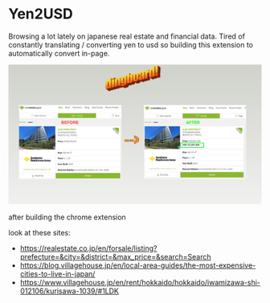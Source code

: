 # Yen2USD
Browsing a lot lately on japanese real estate and financial data. Tired of constantly translating / converting yen to usd so building this extension to automatically convert in-page.

<img src="https://raw.githubusercontent.com/markymauro13/Yen2USD/main/before_n_after.png" alt="beforenafter"/>

after building the chrome extension

look at these sites:

- https://realestate.co.jp/en/forsale/listing?prefecture=&city=&district=&max_price=&search=Search
- https://blog.villagehouse.jp/en/local-area-guides/the-most-expensive-cities-to-live-in-japan/
- https://www.villagehouse.jp/en/rent/hokkaido/hokkaido/iwamizawa-shi-012106/kurisawa-1039/#1LDK
